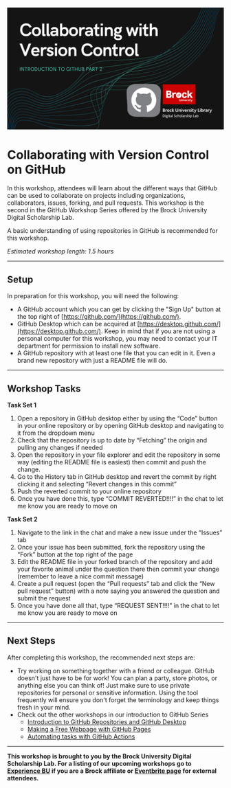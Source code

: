 ![Tool Logo](Github_Part2.png)


# Collaborating with Version Control on GitHub
In this workshop, attendees will learn about the different ways that GitHub can be used to collaborate on projects including organizations, collaborators, issues, forking, and pull requests.  This workshop is the second in the GitHub Workshop Series offered by the Brock University Digital Scholarship Lab.

A basic understanding of using repositories in GitHub is recommended for this workshop.  

*Estimated workshop length: 1.5 hours*

----
## Setup
In preparation for this workshop, you will need the following: 

 - A GitHub account which you can get by clicking the "Sign Up" button at the top right of [https://github.com/](https://github.com/).
 - GitHub Desktop which can be acquired at [https://desktop.github.com/](https://desktop.github.com/).  Keep in mind that if you are not using a personal computer for this workshop, you may need to contact your IT department for permission to install new software.
 - A GitHub repository with at least one file that you can edit in it.  Even a brand new repository with just a README file will do.  
----  
## Workshop Tasks
**Task Set 1**  
  
1. Open a repository in GitHub desktop either by using the “Code” button in your online repository or by opening GitHub desktop and navigating to it from the dropdown menu
2. Check that the repository is up to date by “Fetching” the origin and pulling any changes if needed
3. Open the repository in your file explorer and edit the repository in some way (editing the README file is easiest) then commit and push the change.
4. Go to the History tab in GitHub desktop and revert the commit by right clicking it and selecting “Revert changes in this commit”
5. Push the reverted commit to your online repository
6. Once you have done this, type “COMMIT REVERTED!!!!” in the chat to let me know you are ready to move on  
  
**Task Set 2**  
1. Navigate to the link in the chat and make a new issue under the “Issues” tab 
2. Once your issue has been submitted, fork the repository using the “Fork” button at the top right of the page
3. Edit the README file in your forked branch of the repository and add your favorite animal under the question there then commit your change (remember to leave a nice commit message)
4. Create a pull request (open the “Pull requests” tab and click the “New pull request” button) with a note saying you answered the question and submit the request
5. Once you have done all that, type “REQUEST SENT!!!!” in the chat to let me know you are ready to move on


----
## Next Steps
After completing this workshop, the recommended next steps are:

 - Try working on something together with a friend or colleague.  GitHub doesn't just have to be for work!  You can plan a party, store photos, or anything else you can think of!  Just make sure to use private repositories for personal or sensitive information.  Using the tool frequently will ensure you don't forget the terminology and keep things fresh in your mind.
- Check out the other workshops in our introduction to GitHub Series
   - [Introduction to GitHub Repositories and GitHub Desktop](https://brockdsl.github.io/Introduction-to-GitHub-Repositories-and-GitHub-Desktop/)
   - [Making a Free Webpage with GitHub Pages](https://brockdsl.github.io/Making-a-Free-Webpage-with-GitHub-Pages/)
   - [Automating tasks with GitHub Actions](https://brockdsl.github.io/Automating-tasks-with-GitHub-Actions/)
  


----
 
 

  
**This workshop is brought to you by the Brock University Digital Scholarship Lab.  For a listing of our upcoming workshops go to [Experience BU](https://experiencebu.brocku.ca/organization/dsl) if you are a Brock affiliate or [Eventbrite page](https://www.eventbrite.ca/o/brock-university-digital-scholarship-lab-21661627350) for external attendees.**

